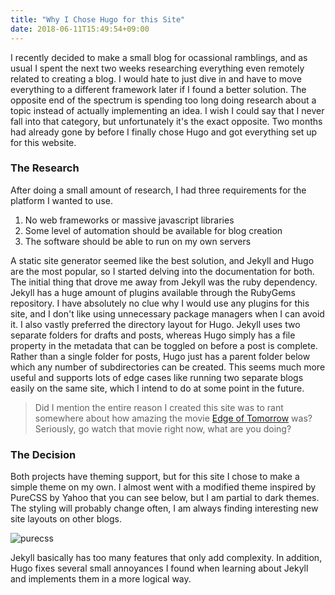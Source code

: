 ```yaml
---
title: "Why I Chose Hugo for this Site"
date: 2018-06-11T15:49:54+09:00
---
```


I recently decided to make a small blog for ocassional ramblings, and as usual I spent the next two weeks researching everything even remotely related to creating a blog. I would hate to just dive in and have to move everything to a different framework later if I found a better solution. The opposite end of the spectrum is spending too long doing research about a topic instead of actually implementing an idea. I wish I could say that I never fall into that category, but unfortunately it's the exact opposite. Two months had already gone by before I finally chose Hugo and got everything set up for this website.

### The Research

After doing a small amount of research, I had three requirements for the platform I wanted to use.

1. No web frameworks or massive javascript libraries
2. Some level of automation should be available for blog creation
3. The software should be able to run on my own servers

A static site generator seemed like the best solution, and Jekyll and Hugo are the most popular, so I started delving into the documentation for both. The initial thing that drove me away from Jekyll was the ruby dependency. Jekyll has a huge amount of plugins available through the RubyGems repository. I have absolutely no clue why I would use any plugins for this site, and I don't like using unnecessary package managers when I can avoid it. I also vastly preferred the directory layout for Hugo. Jekyll uses two separate folders for drafts and posts, whereas Hugo simply has a file property in the metadata that can be toggled on before a post is complete. Rather than a single folder for posts, Hugo just has a parent folder below which any number of subdirectories can be created. This seems much more useful and supports lots of edge cases like running two separate blogs easily on the same site, which I intend to do at some point in the future.

> Did I mention the entire reason I created this site was to rant somewhere about how amazing the movie [Edge of Tomorrow](https://www.imdb.com/title/tt1631867/) was? Seriously, go watch that movie right now, what are you doing?

### The Decision

Both projects have theming support, but for this site I chose to make a simple theme on my own. I almost went with a modified theme inspired by PureCSS by Yahoo that you can see below, but I am partial to dark themes. The styling will probably change often, I am always finding interesting new site layouts on other blogs.

![purecss](/images/purecss.png)

Jekyll basically has too many features that only add complexity. In addition, Hugo fixes several small annoyances I found when learning about Jekyll and implements them in a more logical way.
